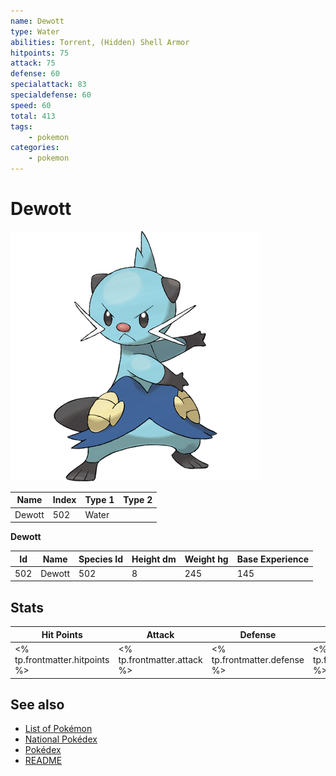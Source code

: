 ```yaml
---
name: Dewott
type: Water
abilities: Torrent, (Hidden) Shell Armor
hitpoints: 75
attack: 75
defense: 60
specialattack: 83
specialdefense: 60
speed: 60
total: 413
tags:
    - pokemon
categories:
    - pokemon
---
```


# Dewott


![Dewott](images/502.png)

| **Name** | **Index** | **Type 1** | **Type 2** |
|----|----|----|----|
| Dewott | 502 | Water  |  |

**Dewott** 




| **Id** | **Name** | **Species Id** | **Height dm** | **Weight hg** | **Base Experience** |
|--------|----------|----------------|------------|------------|---------------------|
| 502 | Dewott | 502 | 8 | 245 | 145 |



## Stats

| **Hit Points** | **Attack** | **Defense** | **Special Attack** | **Special Defense** | **Speed** | **Total** |
|----------------|------------|-------------|--------------------|---------------------|-----------|-----------|
| <% tp.frontmatter.hitpoints %> | <% tp.frontmatter.attack %> | <% tp.frontmatter.defense %> | <% tp.frontmatter.specialattack %> | <% tp.frontmatter.specialdefense %> | <% tp.frontmatter.speed %> | <% tp.frontmatter.total %> |

## See also

- [List of Pokémon](../pokemon.md)
- [National Pokédex](../national_pokedex.md)
- [Pokédex](../pokedex.md)
- [README](../README.md)
